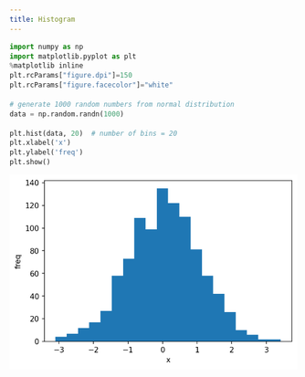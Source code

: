 ```yaml
---
title: Histogram
---
```

```python showLineNumbers
import numpy as np
import matplotlib.pyplot as plt
%matplotlib inline
plt.rcParams["figure.dpi"]=150
plt.rcParams["figure.facecolor"]="white"

# generate 1000 random numbers from normal distribution
data = np.random.randn(1000)

plt.hist(data, 20)  # number of bins = 20
plt.xlabel('x')
plt.ylabel('freq')
plt.show()
```

![histogram-plot](/img/histogram.png)
